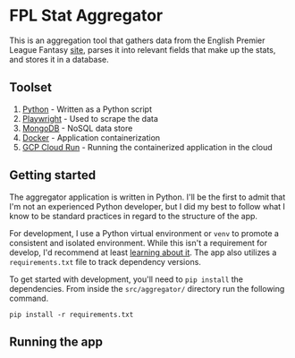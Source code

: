 # FPL Stat Aggregator

This is an aggregation tool that gathers data from the English Premier League Fantasy [site](https://fantasy.premierleague.com/statistics), parses it into relevant fields that make up the stats, and stores it in a database.

## Toolset

1. [Python](https://www.python.org/) - Written as a Python script
2. [Playwright](https://playwright.dev/python/docs/intro) - Used to scrape the data
3. [MongoDB](https://www.mongodb.com/) - NoSQL data store
4. [Docker](https://www.docker.com/) - Application containerization
5. [GCP Cloud Run](https://cloud.google.com/run?hl=en) - Running the containerized application in the cloud

## Getting started

The aggregator application is written in Python. I'll be the first to admit that I'm not an experienced Python developer, but I did my best to follow what I know to be standard practices in regard to the structure of the app.

For development, I use a Python virtual environment or `venv` to promote a consistent and isolated environment. While this isn't a requirement for develop, I'd recommend at least [learning about it](https://docs.python.org/3/library/venv.html). The app also utilizes a `requirements.txt` file to track dependency versions.

To get started with development, you'll need to `pip install` the dependencies. From inside the `src/aggregator/` directory run the following command.

```shell
pip install -r requirements.txt
```

## Running the app




